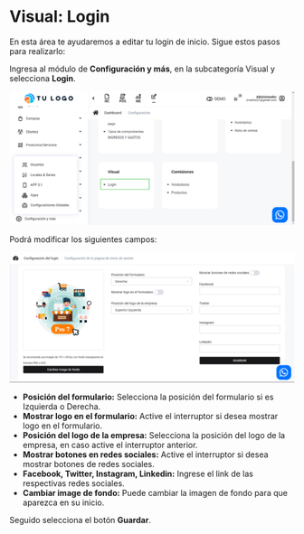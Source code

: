 # Visual: Login

En esta área te ayudaremos a editar tu login de inicio. Sigue estos pasos para realizarlo:

Ingresa al módulo de **Configuración y más**, en la subcategoría Visual y selecciona **Login**.

![Alt text](img/Visual-1.jpg)

Podrá modificar los siguientes campos:

![Alt text](img/Visual-2.jpg)

* **Posición del formulario:** Selecciona la posición del formulario si es Izquierda o Derecha.
* **Mostrar logo en el formulario:** Active el interruptor si desea mostrar logo en el formulario.
* **Posición del logo de la empresa:** Selecciona la posición del logo de la empresa, en caso active el interruptor anterior.
* **Mostrar botones en redes sociales:** Active el interruptor si desea mostrar botones de redes sociales.
* **Facebook, Twitter, Instagram, Linkedin:** Ingrese el link de las respectivas redes sociales.
* **Cambiar image de fondo:** Puede cambiar la imagen de fondo para que aparezca en su inicio.

Seguido selecciona el botón **Guardar**.
